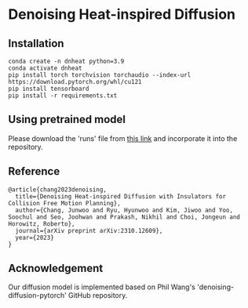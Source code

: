 # Denoising Heat-inspired Diffusion

## Installation
    conda create -n dnheat python=3.9
    conda activate dnheat
    pip install torch torchvision torchaudio --index-url https://download.pytorch.org/whl/cu121
    pip install tensorboard
    pip install -r requirements.txt

## Using pretrained model
Please download the 'runs' file from [this link](https://drive.google.com/drive/folders/1nskuIuQHy8V4m4Nzd2sRnJiKaXfma1Nm?usp=drive_link) and incorporate it into the repository.

## Reference
    @article{chang2023denoising,
      title={Denoising Heat-inspired Diffusion with Insulators for 
    Collision Free Motion Planning},
      author={Chang, Junwoo and Ryu, Hyunwoo and Kim, Jiwoo and Yoo, Soochul and Seo, Joohwan and Prakash, Nikhil and Choi, Jongeun and Horowitz, Roberto},
      journal={arXiv preprint arXiv:2310.12609},
      year={2023}
    }

## Acknowledgement
Our diffusion model is implemented based on Phil Wang's 'denoising-diffusion-pytorch' GitHub repository.
